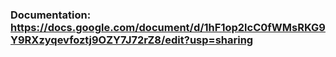 ### Documentation: https://docs.google.com/document/d/1hF1op2lcC0fWMsRKG9Y9RXzyqevfoztj9OZY7J72rZ8/edit?usp=sharing
